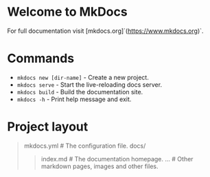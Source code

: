 # Welcome to MkDocs

For full documentation visit \[mkdocs.org\]\`(<https://www.mkdocs.org>)\`.

# Commands

- `mkdocs new [dir-name]` - Create a new project.
- `mkdocs serve` - Start the live-reloading docs server.
- `mkdocs build` - Build the documentation site.
- `mkdocs -h` - Print help message and exit.

# Project layout

> mkdocs.yml    # The configuration file.
> docs/
>
> > index.md  # The documentation homepage.
> > ...       # Other markdown pages, images and other files.
